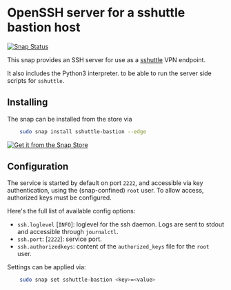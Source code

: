 # OpenSSH server for a sshuttle bastion host

[![Snap Status](https://build.snapcraft.io/badge/albertodonato/sshuttle-bastion.svg)](https://build.snapcraft.io/user/albertodonato/sshuttle-bastion-snap)


This snap provides an SSH server for use as a [sshuttle](https://github.com/sshuttle/sshuttle) VPN endpoint.

It also includes the Python3 interpreter. to be able to run the server side scripts for `sshuttle`.

## Installing

The snap can be installed from the store via

```bash
    sudo snap install sshuttle-bastion --edge
```

[![Get it from the Snap Store](https://snapcraft.io/static/images/badges/en/snap-store-black.svg)](https://snapcraft.io/sshuttle-bastion)


## Configuration

The service is started by default on port `2222`, and accessible via key authentication, using the (snap-confined) `root` user.
To allow access, authorized keys must be configured.

Here's the full list of available config options:

- `ssh.loglevel` [`INFO`]: loglevel for the ssh daemon. Logs are sent to stdout and accessible through `journalctl`.
- `ssh.port`: [`2222`]: service port.
- `ssh.authorizedkeys`: content of the `authorized_keys` file for the `root` user.

Settings can be applied via:

```bash
    sudo snap set sshuttle-bastion <key>=<value>
```
